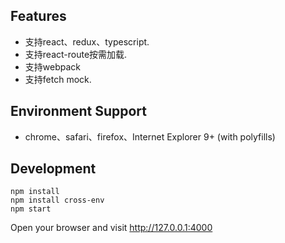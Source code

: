 
## Features
- 支持react、redux、typescript.
- 支持react-route按需加载.
- 支持webpack
- 支持fetch mock.

## Environment Support
- chrome、safari、firefox、Internet Explorer 9+ (with polyfills)


## Development

```
npm install
npm install cross-env
npm start
```
Open your browser and visit http://127.0.0.1:4000